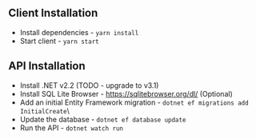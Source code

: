 ## Client Installation

- Install dependencies - `yarn install`
- Start client - `yarn start`

## API Installation

- Install .NET v2.2 (TODO - upgrade to v3.1)
- Install SQL Lite Browser - https://sqlitebrowser.org/dl/ (Optional)
- Add an initial Entity Framework migration - `dotnet ef migrations add InitialCreate`\
- Update the database - `dotnet ef database update`
- Run the API - `dotnet watch run`
